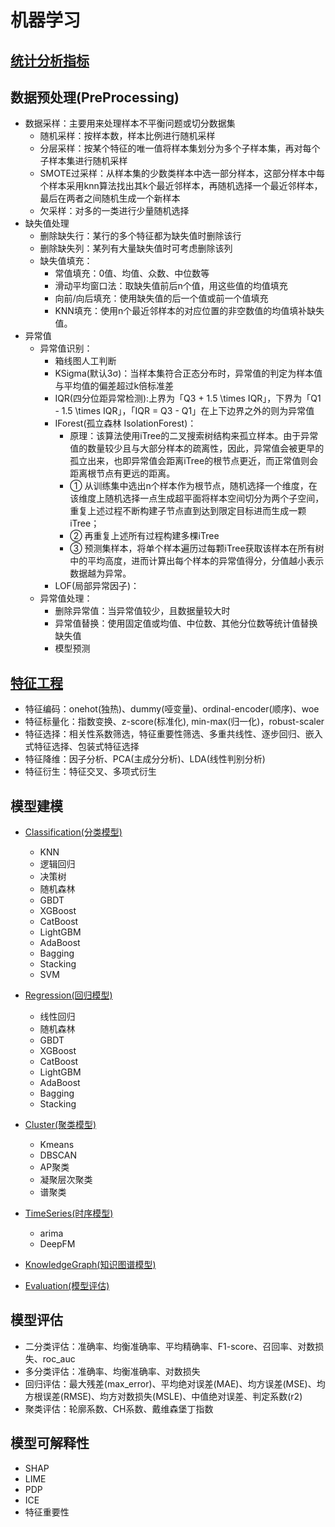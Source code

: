 # 机器学习

## [统计分析指标](statistical_analysis%2FREADME.md)

## 数据预处理(PreProcessing)
- 数据采样：主要用来处理样本不平衡问题或切分数据集
  - 随机采样：按样本数，样本比例进行随机采样
  - 分层采样：按某个特征的唯一值将样本集划分为多个子样本集，再对每个子样本集进行随机采样
  - SMOTE过采样：从样本集的少数类样本中选一部分样本，这部分样本中每个样本采用knn算法找出其k个最近邻样本，再随机选择一个最近邻样本，最后在两者之间随机生成一个新样本
  - 欠采样：对多的一类进行少量随机选择
- 缺失值处理
  - 删除缺失行：某行的多个特征都为缺失值时删除该行
  - 删除缺失列：某列有大量缺失值时可考虑删除该列
  - 缺失值填充：
    - 常值填充：0值、均值、众数、中位数等
    - 滑动平均窗口法：取缺失值前后n个值，用这些值的均值填充
    - 向前/向后填充：使用缺失值的后一个值或前一个值填充
    - KNN填充：使用n个最近邻样本的对应位置的非空数值的均值填补缺失值。
- 异常值
  - 异常值识别：
    - 箱线图人工判断
    - KSigma(默认3σ)：当样本集符合正态分布时，异常值的判定为样本值与平均值的偏差超过k倍标准差
    - IQR(四分位距异常检测):上界为「Q3 + 1.5 \times IQR」，下界为「Q1 - 1.5 \times IQR」，「IQR = Q3 - Q1」在上下边界之外的则为异常值
    - IForest(孤立森林 IsolationForest)：
      - 原理：该算法使用iTree的二叉搜索树结构来孤立样本。由于异常值的数量较少且与大部分样本的疏离性，因此，异常值会被更早的孤立出来，也即异常值会距离iTree的根节点更近，而正常值则会距离根节点有更远的距离。
      - ① 从训练集中选出n个样本作为根节点，随机选择一个维度，在该维度上随机选择一点生成超平面将样本空间切分为两个子空间，重复上述过程不断构建子节点直到达到限定目标进而生成一颗iTree；
      - ② 再重复上述所有过程构建多棵iTree
      - ③ 预测集样本，将单个样本遍历过每颗iTree获取该样本在所有树中的平均高度，进而计算出每个样本的异常值得分，分值越小表示数据越为异常。
    - LOF(局部异常因子)：
  - 异常值处理：
    - 删除异常值：当异常值较少，且数据量较大时
    - 异常值替换：使用固定值或均值、中位数、其他分位数等统计值替换缺失值
    - 模型预测

## [特征工程](feature_engineering%2FREADME.md)
- 特征编码：onehot(独热)、dummy(哑变量)、ordinal-encoder(顺序)、woe
- 特征标量化：指数变换、z-score(标准化), min-max(归一化)，robust-scaler
- 特征选择：相关性系数筛选，特征重要性筛选、多重共线性、逐步回归、嵌入式特征选择、包装式特征选择
- 特征降维：因子分析、PCA(主成分分析)、LDA(线性判别分析)
- 特征衍生：特征交叉、多项式衍生

## 模型建模
- [Classification(分类模型)](Classification%2FREADME.md)
    - KNN
    - 逻辑回归
    - 决策树
    - 随机森林
    - GBDT
    - XGBoost
    - CatBoost
    - LightGBM
    - AdaBoost
    - Bagging
    - Stacking
    - SVM


- [Regression(回归模型)](Regression%2FREADME.md)
    - 线性回归
    - 随机森林
    - GBDT
    - XGBoost
    - CatBoost
    - LightGBM
    - AdaBoost
    - Bagging
    - Stacking

- [Cluster(聚类模型)](Cluster%2FREADME.md)
    - Kmeans
    - DBSCAN
    - AP聚类
    - 凝聚层次聚类
    - 谱聚类

- [TimeSeries(时序模型)](Time_Series%2FREADME.md)
    - arima
    - DeepFM
- [KnowledgeGraph(知识图谱模型)](Knowledge_Graph%2FREADME.md)
- [Evaluation(模型评估)](model_evaluation%2FREADME.md)

## 模型评估
- 二分类评估：准确率、均衡准确率、平均精确率、F1-score、召回率、对数损失、roc_auc
- 多分类评估：准确率、均衡准确率、对数损失
- 回归评估：最大残差(max_error)、平均绝对误差(MAE)、均方误差(MSE)、均方根误差(RMSE)、均方对数损失(MSLE)、中值绝对误差、判定系数(r2)
- 聚类评估：轮廓系数、CH系数、戴维森堡丁指数

## 模型可解释性
- SHAP
- LIME
- PDP
- ICE
- 特征重要性
